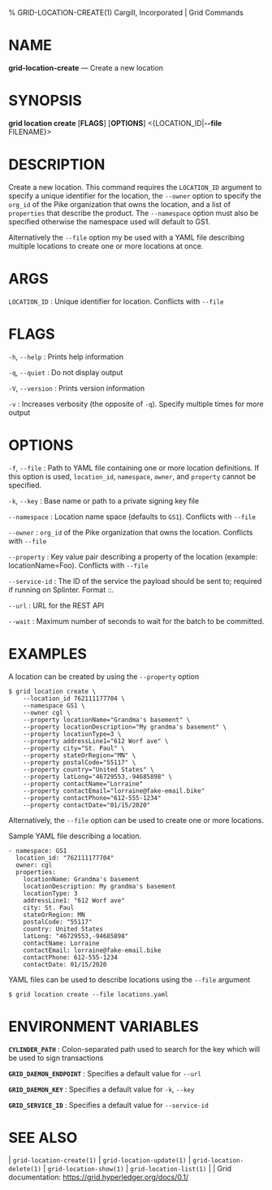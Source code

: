 % GRID-LOCATION-CREATE(1) Cargill, Incorporated | Grid Commands
<!--
  Copyright 2018-2021 Cargill Incorporated
  Licensed under Creative Commons Attribution 4.0 International License
  https://creativecommons.org/licenses/by/4.0/
-->

NAME
====

**grid-location-create** — Create a new location

SYNOPSIS
========

**grid location create** \[**FLAGS**\] \[**OPTIONS**\] <{LOCATION_ID|**--file** FILENAME}>

DESCRIPTION
===========

Create a new location. This command requires the `LOCATION_ID` argument to
specify a unique identifier for the location, the `--owner` option to
specify the `org_id` of the Pike organization that owns the location, and a
list of `properties` that describe the product. The `--namespace` option must
also be specified otherwise the namespace used will default to GS1.

Alternatively the `--file` option my be used with a YAML file describing
multiple locations to create one or more locations at once.

ARGS
====

`LOCATION_ID`
: Unique identifier for location. Conflicts with `--file`

FLAGS
=====

`-h`, `--help`
: Prints help information

`-q`, `--quiet`
: Do not display output

`-V`, `--version`
: Prints version information

`-v`
: Increases verbosity (the opposite of `-q`). Specify multiple times for more
  output

OPTIONS
=======

`-f`, `--file`
: Path to YAML file containing one or more location definitions. If this option is
  used, `location_id`, `namespace`, `owner`, and `property` cannot be specified.

`-k`, `--key`
: Base name or path to a private signing key file

`--namespace`
: Location name space (defaults to `GS1`). Conflicts with `--file`

`--owner`
: `org_id` of the Pike organization that owns the location. Conflicts with `--file`

`--property`
: Key value pair describing a property of the location (example: locationName=Foo). Conflicts with `--file`

`--service-id`
: The ID of the service the payload should be sent to; required if running on
  Splinter. Format <circuit-id>::<service-id>.

`--url`
: URL for the REST API

`--wait`
: Maximum number of seconds to wait for the batch to be committed.

EXAMPLES
========

A location can be created by using the `--property` option

```
$ grid location create \
    --location_id 762111177704 \
    --namespace GS1 \
    --owner cgl \
    --property locationName="Grandma's basement" \
    --property locationDescription="My grandma's basement" \
    --property locationType=3 \
    --property addressLine1="612 Worf ave" \
    --property city="St. Paul" \
    --property stateOrRegion="MN" \
    --property postalCode="55117" \
    --property country="United States" \
    --property latLong="46729553,-94685898" \
    --property contactName="Lorraine"
    --property contactEmail="lorraine@fake-email.bike"
    --property contactPhone="612-555-1234"
    --property contactDate="01/15/2020"
```

Alternatively, the `--file` option can be used to create one or more locations.

Sample YAML file describing a location.

```
- namespace: GS1
  location_id: "762111177704"
  owner: cgl
  properties:
    locationName: Grandma's basement
    locationDescription: My grandma's basement
    locationType: 3
    addressLine1: "612 Worf ave"
    city: St. Paul
    stateOrRegion: MN
    postalCode: "55117"
    country: United States
    latLong: "46729553,-94685898"
    contactName: Lorraine
    contactEmail: lorraine@fake-email.bike
    contactPhone: 612-555-1234
    contactDate: 01/15/2020
```

YAML files can be used to describe locations using the `--file` argument

```
$ grid location create --file locations.yaml
```

ENVIRONMENT VARIABLES
=====================

**`CYLINDER_PATH`**
: Colon-separated path used to search for the key which will be used
  to sign transactions

**`GRID_DAEMON_ENDPOINT`**
: Specifies a default value for `--url`

**`GRID_DAEMON_KEY`**
: Specifies a default value for  `-k`, `--key`

**`GRID_SERVICE_ID`**
: Specifies a default value for `--service-id`

SEE ALSO
========
| `grid-location-create(1)`
| `grid-location-update(1)`
| `grid-location-delete(1)`
| `grid-location-show(1)`
| `grid-location-list(1)`
|
| Grid documentation: https://grid.hyperledger.org/docs/0.1/
